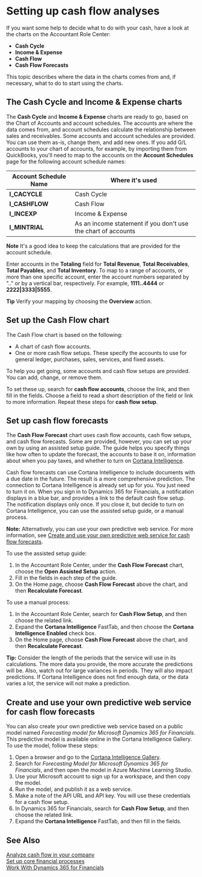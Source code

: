 <properties
                pageTitle="Setting up cash flow analyses| Project “Madeira”"
                description="Describes how to set up the Cash Cycle, Income & Expense, Cash Flow, and Cash Flow Forecast charts to analyze past and future movement of cash in and out of your company."
                services="project-madeira"
                documentationCenter=""
                authors="bholtorf"
/>
<tags
    ms.service="project-madeira"
    ms.topic="article"
    ms.devlang="na"
    ms.tgt_pltfrm="na"
    ms.workload="na"
    ms.date="10/10/2016"
    ms.author="bholtorf" />

# Setting up cash flow analyses
If you want some help to decide what to do with your cash, have a look at the charts on the Accountant Role Center:  
  
- **Cash Cycle**  
- **Income & Expense**  
- **Cash Flow**  
- **Cash Flow Forecasts**  
  
This topic describes where the data in the charts comes from and, if necessary, what to do to start using the charts.  
  
## The Cash Cycle and Income & Expense charts
The **Cash Cycle** and **Income & Expense** charts are ready to go, based on the Chart of Accounts and account schedules. The accounts are where the data comes from, and account schedules calculate the relationship between sales and receivables. Some accounts and account schedules are provided. You can use them as-is, change them, and add new ones. If you add G/L accounts to your chart of accounts, for example, by importing them from QuickBooks, you'll need to map to the accounts on the **Account Schedules** page for the following account schedule names:  
  
|Account Schedule Name | Where it's used|
|--- | ----|
|**I_CACYCLE** | Cash Cycle|
|**I_CASHFLOW** | Cash Flow|
|**I_INCEXP** | Income & Expense|
|**I_MINTRIAL** | As an income statement if you don't use the chart of accounts|
  
**Note** It's a good idea to keep the calculations that are provided for the account schedule.  
  
Enter accounts in the **Totaling** field for **Total Revenue**, **Total Receivables**, **Total Payables**, and **Total Inventory**. To map to a range of accounts, or more than one specific account, enter the account numbers separated by ".." or by a vertical bar, respectively. For example, **1111..4444** or **2222|3333|5555**.  
  
**Tip** Verify your mapping by choosing the **Overview** action.  

## Set up the Cash Flow chart
The Cash Flow chart is based on the following:  
  
- A chart of cash flow accounts. 
- One or more cash flow setups. These specify the accounts to use for general ledger, purchases, sales, services, and fixed assets.  
  
To help you get going, some accounts and cash flow setups are provided. You can add, change, or remove them.  
  
To set these up, search for **cash flow accounts**, choose the link, and then fill in the fields. Choose a field to read a short description of the field or link to more information. Repeat these steps for **cash flow setup**.  
  
## Set up cash flow forecasts
The **Cash Flow Forecast** chart uses cash flow accounts, cash flow setups, and cash flow forecasts. Some are provided, however, you can set up your own by using an assisted setup guide. The guide helps you specify things like how often to update the forecast, the accounts to base it on, information about when you pay taxes, and whether to turn on [Cortana Intelligence](https://www.microsoft.com/en-us/cloud-platform/what-is-cortana-intelligence-suite).  
  
Cash flow forecasts can use Cortana Intelligence to include documents with a due date in the future. The result is a more comprehensive prediction. The connection to Cortana Intelligence is already set up for you. You just need to turn it on. When you sign in to Dynamics 365 for Financials, a notification displays in a blue bar, and provides a link to the default cash flow setup. The notification displays only once. If you close it, but decide to turn on Cortana Intelligence, you can use the assisted setup guide, or a manual process.  

**Note:** Alternatively, you can use your own predictive web service. For more information, see [Create and use your own predictive web service for cash flow forecasts](#Create-and-use-your-own-predictive-web-service-for-cash-flow-forecasts).  
  
To use the assisted setup guide:  
  
1. In the Accountant Role Center, under the **Cash Flow Forecast** chart, choose the **Open Assisted Setup** action.  
2. Fill in the fields in each step of the guide.  
3. On the Home page, choose **Cash Flow Forecast** above the chart, and then **Recalculate Forecast**.  
  
To use a manual process:  
  
1. In the Accountant Role Center, search for **Cash Flow Setup**, and then choose the related link.  
2. Expand the **Cortana Intelligence** FastTab, and then choose the **Cortana Intelligence Enabled** check box.  
3. On the Home page, choose **Cash Flow Forecast** above the chart, and then **Recalculate Forecast**.  
  
**Tip:** Consider the length of the periods that the service will use in its calculations. The more data you provide, the more accurate the predictions will be. Also, watch out for large variances in periods. They will also impact predictions. If Cortana Intelligence does not find enough data, or the data varies a lot, the service will not make a prediction.  
  
## Create and use your own predictive web service for cash flow forecasts 
You can also create your own predictive web service based on a public model named _Forecasting model for Microsoft Dynamics 365 for Financials_. This predictive model is available online in the Cortana Intelligence Gallery. To use the model, follow these steps:  
  
1. Open a browser and go to the [Cortana Intelligence Gallery](https://go.microsoft.com/fwlink/?linkid=828352).  
2. Search for _Forecasting Model for Microsoft Dynamics 365 for Financials_, and then open the model in Azure Machine Learning Studio.  
3. Use your Microsoft account to sign up for a workspace, and then copy the model.  
4. Run the model, and publish it as a web service.  
5. Make a note of the API URL and API key. You will use these credentials for a cash flow setup.  
6. In Dynamics 365 for Financials, search for **Cash Flow Setup**, and then choose the related link.  
7. Expand the **Cortana Intelligence** FastTab, and then fill in the fields.  
  
## See Also  
[Analyze cash flow in your company](finance-analyze-cash-flow.md)  
[Set up core financial processes](finance-setup-finance.md)  
[Work With Dynamics 365 for Financials](ui-work-product.md)
